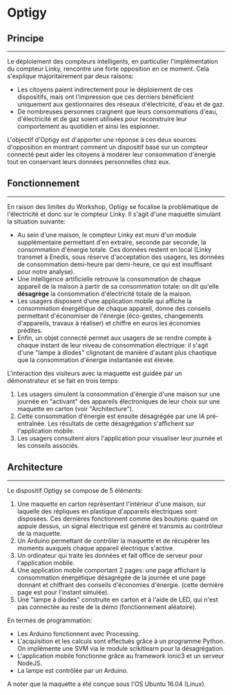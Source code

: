 # Optigy

## Principe
---
Le déploiement des compteurs intelligents, en particulier l'implémentation du compteur Linky, rencontre une forte opposition en ce moment. Cela s'explique majoritairement par deux raisons:

- Les citoyens paient indirectement pour le déploiement de ces dispositifs, mais ont l'impression que ces derniers bénéficient uniquement aux gestionnaires des réseaux d'électricité, d'eau et de gaz.
- De nombreuses personnes craignent que leurs consommations d'eau, d'électricité et de gaz soient utilisées pour reconstruire leur comportement au quotidien et ainsi les espionner.

L'objectif d'Optigy est d'apporter une réponse à ces deux sources d'opposition en montrant comment un dispositif basé sur un compteur connecté peut aider les citoyens à modérer leur consommation d'énergie tout en conservant leurs données personnelles chez eux.


## Fonctionnement
---
En raison des limites du Workshop, Optigy se focalise la problématique de l'électricité et donc sur le compteur Linky. Il s'agit d'une maquette simulant la situation suivante:

- Au sein d'une maison, le compteur Linky est muni d'un module supplémentaire permettant d'en extraire, seconde par seconde, la consommation d'énergie totale. Ces données restent en local (Linky transmet à Enedis, sous réserve d'acceptation des usagers, les données de consommation demi-heure par demi-heure, ce qui est insuffisant pour notre analyse).
- Une intelligence artificielle retrouve la consommation de chaque appareil de la maison à partir de sa consommation totale: on dit qu'elle **désagrège** la consommation d'électricité totale de la maison.
- Les usagers disposent d'une application mobile qui affiche la consommation énergétique de chaque appareil, donne des conseils permettant d'économiser de l'énergie (éco-gestes, changements d'appareils, travaux à réaliser) et chiffre en euros les économies prédites.
- Enfin, un objet connecté permet aux usagers de se rendre compte à chaque instant de leur niveau de consommation électrique: il s'agit d'une "lampe à diodes" clignotant de manière d'autant plus chaotique que la consommation d'énergie instantanée est élevée.

L'interaction des visiteurs avec la maquette est guidée par un démonstrateur et se fait en trois temps:

1. Les usagers simulent la consommation d'énergie d'une maison sur une journée en "activant" des appareils électroniques de leur choix sur une maquette en carton (voir "Architecture").
2. Cette consommation d'énergie est ensuite désagrégée par une IA pré-entraînée. Les résultats de cette désagrégation s'affichent sur l'application mobile.
3. Les usagers consultent alors l'application pour visualiser leur journée et les conseils associés.


## Architecture
---
Le dispositif Optigy se compose de 5 éléments:

1. Une maquette en carton représentant l'intérieur d'une maison, sur laquelle des répliques en plastique d'appareils électriques sont disposées. Ces dernières fonctionnent comme des boutons: quand on appuie dessus, un signal électrique est généré et transmis au contrôleur de la maquette.
2. Un Arduino permettant de contrôler la maquette et de récupérer les moments auxquels chaque appareil électrique s'active.
3. Un ordinateur qui traite les données et fait office de serveur pour l'application mobile.
4. Une application mobile comportant 2 pages: une page affichant la consommation énergétique désagrégée de la journée et une page donnant et chiffrant des conseils d'économies d'énergie. (cette dernière page est pour l'instant simulée).
5. Une "lampe à diodes" construite en carton et à l'aide de LED, qui n'est pas connectée au reste de la démo (fonctionnement aléatoire).

En termes de programmation:

- Les Arduino fonctionnent avec Processing.
- L'acquisition et les calculs sont effectués grâce à un programme Python. On implémente une SVM via le module scikitlearn pour la désagrégation.
- L'application mobile fonctionne grâce au framework Ionic3 et un serveur NodeJS.
- La lampe est contrôlée par un Arduino.

A noter que la maquette a été conçue sous l'OS Ubuntu 16.04 (Linux).
